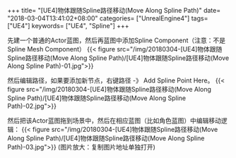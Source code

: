 +++
title= "[UE4]物体跟随Spline路径移动(Move Along Spline Path)"
date= "2018-03-04T13:41:02+08:00"
categories= ["UnrealEngine4"]
tags= ["UE4"]
keywords= ["UE4", "Spline"]
+++

先建一个普通的Actor蓝图，然后再蓝图中添加Spline Component（注意：不是Spline Mesh Component）
{{< figure src="/img/20180304-[UE4]物体跟随Spline路径移动(Move Along Spline Path)/[UE4]物体跟随Spline路径移动(Move Along Spline Path)-01.jpg">}}

然后编辑路径，如果要添加新节点，右键路径 -》 Add Spline Point Here。
{{< figure src="/img/20180304-[UE4]物体跟随Spline路径移动(Move Along Spline Path)/[UE4]物体跟随Spline路径移动(Move Along Spline Path)-02.jpg">}}

然后把该Actor蓝图拖到场景中，然后在相应蓝图（比如角色蓝图）中编辑移动逻辑：
{{< figure src="/img/20180304-[UE4]物体跟随Spline路径移动(Move Along Spline Path)/[UE4]物体跟随Spline路径移动(Move Along Spline Path)-03.jpg">}}
(图片放大：复制图片地址单独打开)
